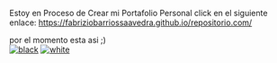 Estoy en Proceso de Crear mi Portafolio Personal
click en el siguiente enlace: https://fabriziobarriossaavedra.github.io/repositorio.com/

por el momento esta asi ;)
<br>
<a href="https://ibb.co/Wx89wxx"><img src="https://i.ibb.co/p0VD800/black.png" alt="black" border="0"></a>
<a href="https://ibb.co/wJgWwtf"><img src="https://i.ibb.co/8zs5dkH/white.png" alt="white" border="0"></a>
